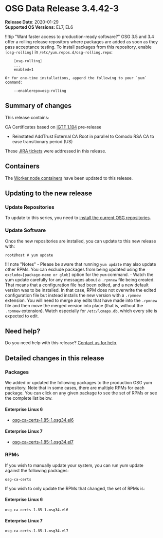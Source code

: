 OSG Data Release 3.4.42-3
=========================

**Release Date**: 2020-01-29    
**Supported OS Versions:** EL7, EL6

!!!tip "Want faster access to production-ready software?"
    OSG 3.5 and 3.4 offer a rolling release repository where packages are added as soon as they pass acceptance testing.
    To install packages from this repository, enable `[osg-rolling]` in `/etc/yum.repos.d/osg-rolling.repo`:

        [osg-rolling]
        ...
        enabled=1

    Or for one-time installations, append the following to your `yum` command:

        --enablerepo=osg-rolling

Summary of changes
------------------

This release contains:

CA Certificates based on [IGTF 1.104](http://dist.eugridpma.info/distribution/igtf/current/CHANGES) pre-release

-   Reinstated AddTrust External CA Root in parallel to Comodo RSA CA to ease transitionary period (US)


These [JIRA tickets](https://jira.opensciencegrid.org/issues/?jql=project%20%3D%20SOFTWARE%20AND%20fixVersion%20%3D%203.4.42-3%20ORDER%20BY%20priority%20DESC%2C%20key%20DESC) were addressed in this release.

Containers
----------

The [Worker node containers](/worker-node/using-wn-containers/) have been updated to this release.

Updating to the new release
---------------------------

### Update Repositories

To update to this series, you need to [install the current OSG repositories](/common/yum#install-osg-repositories).

### Update Software

Once the new repositories are installed, you can update to this new release with:

``` console
root@host # yum update
```

!!! note "Notes"
    -   Please be aware that running `yum update` may also update other RPMs. You can exclude packages from being updated using the `--exclude=[package-name or glob]` option for the `yum` command.
    -   Watch the yum update carefully for any messages about a `.rpmnew` file being created. That means that a configuration file had been edited, and a new default version was to be installed. In that case, RPM does not overwrite the edited configuration file but instead installs the new version with a `.rpmnew` extension. You will need to merge any edits that have made into the `.rpmnew` file and then move the merged version into place (that is, without the `.rpmnew` extension). Watch especially for `/etc/lcmaps.db`, which every site is expected to edit.

Need help?
----------

Do you need help with this release? [Contact us for help](/common/help).

Detailed changes in this release
--------------------------------

### Packages

We added or updated the following packages to the production OSG yum repository. Note that in some cases, there are multiple RPMs for each package. You can click on any given package to see the set of RPMs or see the complete list below.

#### Enterprise Linux 6

-   [osg-ca-certs-1.85-1.osg34.el6](https://koji.chtc.wisc.edu/koji/search?match=glob&type=build&terms=osg-ca-certs-1.85-1.osg34.el6)

#### Enterprise Linux 7

-   [osg-ca-certs-1.85-1.osg34.el7](https://koji.chtc.wisc.edu/koji/search?match=glob&type=build&terms=osg-ca-certs-1.85-1.osg34.el7)

### RPMs

If you wish to manually update your system, you can run yum update against the following packages:

    osg-ca-certs

If you wish to only update the RPMs that changed, the set of RPMs is:

#### Enterprise Linux 6

``` file
osg-ca-certs-1.85-1.osg34.el6
```

#### Enterprise Linux 7

``` file
osg-ca-certs-1.85-1.osg34.el7
```
